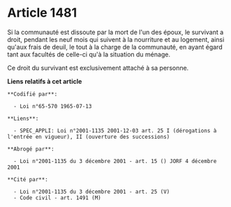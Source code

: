 # Article 1481

Si la communauté est dissoute par la mort de l'un des époux, le survivant a droit, pendant les neuf mois qui suivent à la
nourriture et au logement, ainsi qu'aux frais de deuil, le tout à la charge de la communauté, en ayant égard tant aux
facultés de celle-ci qu'à la situation du ménage.

Ce droit du survivant est exclusivement attaché à sa personne.

**Liens relatifs à cet article**

	**Codifié par**:

	  - Loi n°65-570 1965-07-13

	**Liens**:

	  - SPEC_APPLI: Loi n°2001-1135 2001-12-03 art. 25 I (dérogations à l'entrée en vigueur), II (ouverture des successions)

	**Abrogé par**:

	  - Loi n°2001-1135 du 3 décembre 2001 - art. 15 () JORF 4 décembre 2001

	**Cité par**:

	  - Loi n°2001-1135 du 3 décembre 2001 - art. 25 (V)
	  - Code civil - art. 1491 (M)
